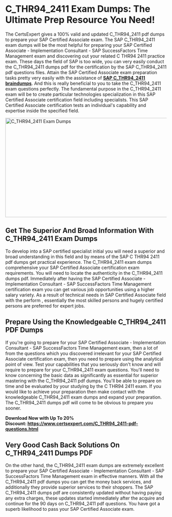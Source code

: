 <h1><strong>C_THR94_2411 Exam Dumps: The Ultimate Prep Resource You Need!</strong></h1>
<p>The CertsExpert gives a 100% valid and updated C_THR94_2411 pdf dumps to prepare your SAP Certified Associate exam. The SAP C_THR94_2411 exam dumps will be the most helpful for preparing your SAP Certified Associate - Implementation Consultant - SAP SuccessFactors Time Management exam and discovering out your related C THR94 2411 practice exam. These days the field of SAP is too wide, you can very easily conduct the C_THR94_2411 dumps pdf for the certification by the SAP C_THR94_2411 pdf questions files. Attain the SAP Certified Associate exam preparation tasks pretty very easily with the assistance of <a href="https://www.certsexpert.com/C_THR94_2411-pdf-questions.html"><strong>SAP C_THR94_2411 braindumps</strong></a>. And this is really beneficial to you to take the C_THR94_2411 exam questions perfectly. The fundamental purpose in the C_THR94_2411 exam will be to create particular technologies specialization in this SAP Certified Associate certification field including specialists. This SAP Certified Associate certification tests an individual's capability and expertise inside the specified field.</p>
<p><img src="https://i.ibb.co/n8YbFHK/Copy-of-Copy-of-Copy-of-Copy-of-Copy-of-Minimalist-Business-You-Tube-Thumbnail-35.png" alt="C_THR94_2411 Exam Dumps" width="550" height="309" /></p>
<h2><strong>Get The Superior And Broad Information With C_THR94_2411 Exam Dumps</strong></h2>
<p>To develop into a SAP certified specialist initial you will need a superior and broad understanding in this field and by means of the SAP C THR94 2411 pdf dumps get practical experience. The C_THR94_2411 exam dumps comprehensive your SAP Certified Associate certification exam requirements. You will need to locate the authenticity in the C_THR94_2411 dumps pdf. Immediately after having the SAP Certified Associate - Implementation Consultant - SAP SuccessFactors Time Management certification exam you can get various job opportunities using a higher salary variety. As a result of technical needs in SAP Certified Associate field with the perform , essentially the most skilled persons and hugely certified persons are preferred for expert jobs.&nbsp;</p>
<h2><strong>Prepare Using the Knowledgeable C_THR94_2411 PDF Dumps</strong></h2>
<p>If you're going to prepare for your SAP Certified Associate - Implementation Consultant - SAP SuccessFactors Time Management exam, then a lot of from the questions which you discovered irrelevant for your SAP Certified Associate certification exam, then you need to prepare using the analytical point of view. Test your capabilities that you seriously don't know and will require to prepare for your C_THR94_2411 exam questions. You'll need to know concerning the basic data as significantly as essential for superior mastering with the C_THR94_2411 pdf dumps. You'll be able to prepare on time and be evaluated by your studying by the C THR94 2411 exam. If you would like to achieve your preparation then make contact with the knowledgeable C_THR94_2411 exam dumps and expand your preparation. The C_THR94_2411 dumps pdf will come to be obvious to prepare you sooner.</p>
<p><strong>Download Now with Up To 20% Discount:&nbsp;<a href="https://www.certsexpert.com/C_THR94_2411-pdf-questions.html">https://www.certsexpert.com/C_THR94_2411-pdf-questions.html</a></strong></p>
<h2><strong>Very Good Cash Back Solutions On C_THR94_2411 Dumps PDF</strong></h2>
<p>On the other hand, the C_THR94_2411 exam dumps are extremely excellent to prepare your SAP Certified Associate - Implementation Consultant - SAP SuccessFactors Time Management exam in effective manners. With all the C_THR94_2411 pdf dumps you can get the money back services, and additionally they provide superior services to their shoppers. The SAP C_THR94_2411 dumps pdf are consistently updated without having paying any extra charges, these updates started immediately after the acquire and continue for the 90 days on C_THR94_2411 pdf questions. You have got a superb likelihood to pass your SAP Certified Associate exam.</p>
